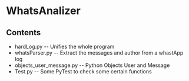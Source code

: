 # WhatsAnalizer
## Contents
* hardLog.py  -- Unifies the whole program 
* whatsParser.py -- Extract the messages and author from a whastApp log
* objects_user_message.py -- Python Objects User and Message
* Test.py -- Some PyTest to check some certain functions
